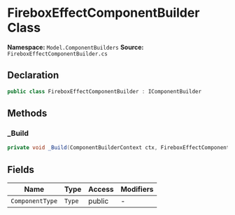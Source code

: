 # FireboxEffectComponentBuilder Class

**Namespace:** `Model.ComponentBuilders`
**Source:** `FireboxEffectComponentBuilder.cs`

## Declaration

```csharp
public class FireboxEffectComponentBuilder : IComponentBuilder
```

## Methods

### _Build

```csharp
private void _Build(ComponentBuilderContext ctx, FireboxEffectComponent component)
```

## Fields

| Name | Type | Access | Modifiers |
|------|------|--------|-----------|
| `ComponentType` | `Type` | public | - |

